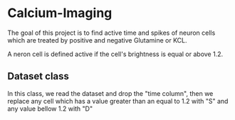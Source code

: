 # Calcium-Imaging

The goal of this project is to find active time and spikes of neuron cells which are treated by positive and negative Glutamine or KCL. 

A neron cell is defined active if the cell's brightness is equal or above 1.2. 

## Dataset class 

In this class, we read the dataset and drop the "time column", then we replace any cell which has a value greater than an equal to 1.2 with "S" and any value bellow 1.2 with "D"


